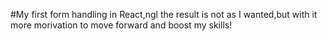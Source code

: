 #My first form handling in React,ngl the result is not as I wanted,but with it more morivation to move forward and boost my skills!
